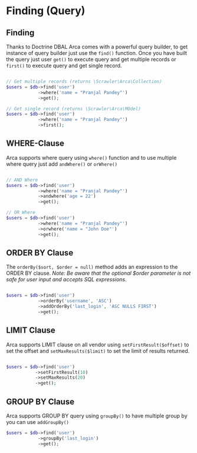 # Finding (Query)

## Finding
Thanks to Doctrine DBAL Arca comes with a powerful query builder, to get instance of query builder just use the `find()` function. Once you have built the query just user `get()` to execute query and get multiple records or `first()` to execute query and get single record.  

```php

// Get multiple records (returns \Scrawler\Arca\Collection)
$users = $db->find('user')
            ->where('name = "Pranjal Pandey"')
            ->get();

// Get single record (returns \Scrawler\Arca\MOdel)
$users = $db->find('user')
            ->where('name = "Pranjal Pandey"')
            ->first();
``` 

## WHERE-Clause

Arca supports where query using `where()` function and to use multiple where query just add `andWhere()` or `orWhere()`

```php

// AND Where
$users = $db->find('user')
            ->where('name = "Pranjal Pandey"')
            ->andwhere('age = 22')
            ->get();

// OR Where
$users = $db->find('user')
            ->where('name = "Pranjal Pandey"')
            ->orwhere('name = "John Doe"')
            ->get();

```

## ORDER BY Clause
The `orderBy($sort, $order = null)` method adds an expression to the ORDER BY clause. 
_Note: Be aware that the optional $order parameter is not safe for user input and accepts SQL expressions._

```php

$users = $db->find('user')
            ->orderBy('username', 'ASC')
            ->addOrderBy('last_login', 'ASC NULLS FIRST')
            ->get();

```

## LIMIT Clause
Arca supports LIMIT clause on all vendor using `setFirstResult($offset)` to set the offset and `setMaxResults($limit)` to set the limit of results returned.

```php

$users = $db->find('user')
           ->setFirstResult(10)
           ->setMaxResults(20)
           ->get();

```

## GROUP BY Clause

Arca supports GROUP BY query using `groupBy()` to have multiple group by you can use `addGroupBy()`

```php
$users = $db->find('user')
            ->groupBy('last_login')
            ->get();
```

